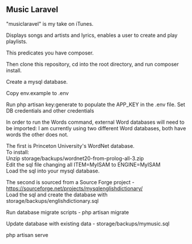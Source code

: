 ## Music Laravel

"musiclaravel"  is my take on iTunes.

Displays songs and artists and lyrics, enables a user to create and play playlists.

This predicates you have composer.

Then clone this repository, cd into the root directory, and run composer install.

Create a mysql database.

Copy env.example to .env

Run php artisan key:generate to populate the APP_KEY in the .env file.
Set DB credentials and other credentials

In order to run the Words command, external Word databases will need to be imported:
I am currently using two different Word databases, both have words the other does not.

The first is Princeton University's WordNet database.  
To install:  
Unzip storage/backups/wordnet20-from-prolog-all-3.zip  
Edit the sql file changing all ITEM=MyISAM to ENGINE=MyISAM  
Load the sql into your mysql database.  

The second is sourced from a Source Forge project - https://sourceforge.net/projects/mysqlenglishdictionary/  
Load the sql and create the database with storage/backups/englishdictionary.sql

Run database migrate scripts - php artisan migrate

Update database with existing data - storage/backups/mymusic.sql

php artisan serve



